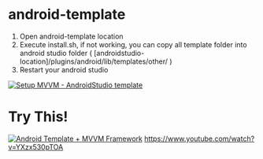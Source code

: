 # android-template


1. Open android-template location
2. Execute install.sh, if not working, you can copy all template folder into android studio folder ( [androidstudio-location]/plugins/android/lib/templates/other/ )
3. Restart your android studio


[![Setup MVVM - AndroidStudio template](http://img.youtube.com/vi/nVj3dP-1ZnY/0.jpg)](http://www.youtube.com/watch?v=nVj3dP-1ZnY)



# Try This!
[![Android Template + MVVM Framework](http://img.youtube.com/vi/nVj3dP-1ZnY/0.jpg)](http://www.youtube.com/watch?v=nVj3dP-1ZnY)
https://www.youtube.com/watch?v=YXzx530pTOA
